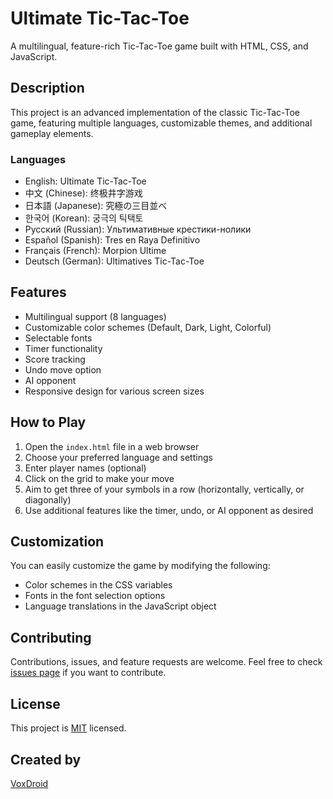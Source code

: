# Ultimate Tic-Tac-Toe

A multilingual, feature-rich Tic-Tac-Toe game built with HTML, CSS, and JavaScript.

## Description

This project is an advanced implementation of the classic Tic-Tac-Toe game, featuring multiple languages, customizable themes, and additional gameplay elements.

### Languages

- English: Ultimate Tic-Tac-Toe
- 中文 (Chinese): 终极井字游戏
- 日本語 (Japanese): 究極の三目並べ
- 한국어 (Korean): 궁극의 틱택토
- Русский (Russian): Ультимативные крестики-нолики
- Español (Spanish): Tres en Raya Definitivo
- Français (French): Morpion Ultime
- Deutsch (German): Ultimatives Tic-Tac-Toe

## Features

- Multilingual support (8 languages)
- Customizable color schemes (Default, Dark, Light, Colorful)
- Selectable fonts
- Timer functionality
- Score tracking
- Undo move option
- AI opponent
- Responsive design for various screen sizes

## How to Play

1. Open the `index.html` file in a web browser
2. Choose your preferred language and settings
3. Enter player names (optional)
4. Click on the grid to make your move
5. Aim to get three of your symbols in a row (horizontally, vertically, or diagonally)
6. Use additional features like the timer, undo, or AI opponent as desired

## Customization

You can easily customize the game by modifying the following:

- Color schemes in the CSS variables
- Fonts in the font selection options
- Language translations in the JavaScript object

## Contributing

Contributions, issues, and feature requests are welcome. Feel free to check [issues page](https://github.com/VoxDroid/Ultimate-Tic-Tac-Toe/issues) if you want to contribute.

## License

This project is [MIT](https://github.com/VoxDroid/Ultimate-Tic-Tac-Toe/blob/main/LICENSE) licensed.

## Created by

[VoxDroid](https://github.com/voxdroid)
